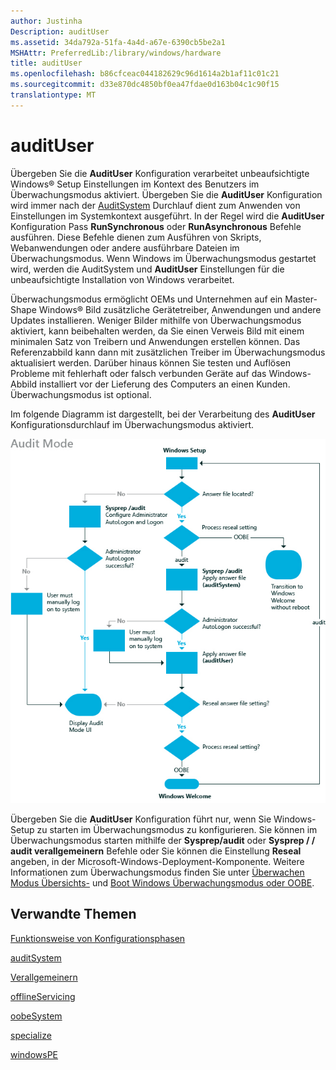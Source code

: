 ```yaml
---
author: Justinha
Description: auditUser
ms.assetid: 34da792a-51fa-4a4d-a67e-6390cb5be2a1
MSHAttr: PreferredLib:/library/windows/hardware
title: auditUser
ms.openlocfilehash: b86cfceac044182629c96d1614a2b1af11c01c21
ms.sourcegitcommit: d33e870dc4850bf0ea47fdae0d163b04c1c90f15
translationtype: MT
---
```

# <a name="audituser"></a>auditUser


Übergeben Sie die **AuditUser** Konfiguration verarbeitet unbeaufsichtigte Windows® Setup Einstellungen im Kontext des Benutzers im Überwachungsmodus aktiviert. Übergeben Sie die **AuditUser** Konfiguration wird immer nach der [AuditSystem](auditsystem.md) Durchlauf dient zum Anwenden von Einstellungen im Systemkontext ausgeführt. In der Regel wird die **AuditUser** Konfiguration Pass **RunSynchronous** oder **RunAsynchronous** Befehle ausführen. Diese Befehle dienen zum Ausführen von Skripts, Webanwendungen oder andere ausführbare Dateien im Überwachungsmodus. Wenn Windows im Überwachungsmodus gestartet wird, werden die AuditSystem und **AuditUser** Einstellungen für die unbeaufsichtigte Installation von Windows verarbeitet.

Überwachungsmodus ermöglicht OEMs und Unternehmen auf ein Master-Shape Windows® Bild zusätzliche Gerätetreiber, Anwendungen und andere Updates installieren. Weniger Bilder mithilfe von Überwachungsmodus aktiviert, kann beibehalten werden, da Sie einen Verweis Bild mit einem minimalen Satz von Treibern und Anwendungen erstellen können. Das Referenzabbild kann dann mit zusätzlichen Treiber im Überwachungsmodus aktualisiert werden. Darüber hinaus können Sie testen und Auflösen Probleme mit fehlerhaft oder falsch verbunden Geräte auf das Windows-Abbild installiert vor der Lieferung des Computers an einen Kunden. Überwachungsmodus ist optional.

Im folgende Diagramm ist dargestellt, bei der Verarbeitung des **AuditUser** Konfigurationsdurchlauf im Überwachungsmodus aktiviert.

![übergeben Sie Auditmode Konfiguration](images/dep-win8-l-auditmode.jpg)

Übergeben Sie die **AuditUser** Konfiguration führt nur, wenn Sie Windows-Setup zu starten im Überwachungsmodus zu konfigurieren. Sie können im Überwachungsmodus starten mithilfe der **Sysprep/audit** oder **Sysprep / / audit verallgemeinern** Befehle oder Sie können die Einstellung **Reseal** angeben, in der Microsoft-Windows-Deployment-Komponente. Weitere Informationen zum Überwachungsmodus finden Sie unter [Überwachen Modus Übersichts-](audit-mode-overview.md) und [Boot Windows Überwachungsmodus oder OOBE](boot-windows-to-audit-mode-or-oobe.md).

## <a name="span-idrelatedtopicsspanrelated-topics"></a><span id="related_topics"></span>Verwandte Themen


[Funktionsweise von Konfigurationsphasen](how-configuration-passes-work.md)

[auditSystem](auditsystem.md)

[Verallgemeinern](generalize.md)

[offlineServicing](offlineservicing.md)

[oobeSystem](oobesystem.md)

[specialize](specialize.md)

[windowsPE](windowspe.md)

 

 






